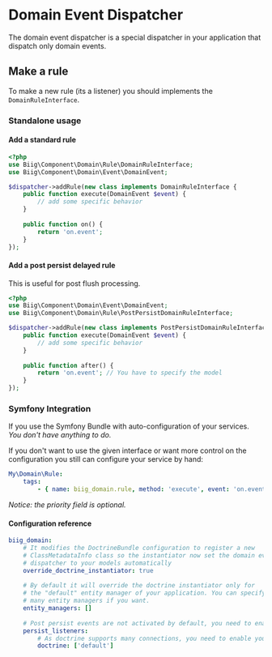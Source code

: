 Domain Event Dispatcher
=======================

The domain event dispatcher is a special dispatcher in your application that dispatch only
domain events.


Make a rule
-----------

To make a new rule (its a listener) you should implements the `DomainRuleInterface`.

### Standalone usage

#### Add a standard rule

```php
<?php
use Biig\Component\Domain\Rule\DomainRuleInterface;
use Biig\Component\Domain\Event\DomainEvent;

$dispatcher->addRule(new class implements DomainRuleInterface {
    public function execute(DomainEvent $event) {
        // add some specific behavior
    }
    
    public function on() {
        return 'on.event';
    }
});
```

#### Add a post persist delayed rule

This is useful for post flush processing.

```php
<?php
use Biig\Component\Domain\Event\DomainEvent;
use Biig\Component\Domain\Rule\PostPersistDomainRuleInterface;

$dispatcher->addRule(new class implements PostPersistDomainRuleInterface {
    public function execute(DomainEvent $event) {
        // add some specific behavior
    }
    
    public function after() {
        return 'on.event'; // You have to specify the model
    }
});
```

### Symfony Integration

If you use the Symfony Bundle with auto-configuration of your services.
*You don't have anything to do.*

If you don't want to use the given interface or want more control on the
configuration you still can configure your service by hand:

```yaml
My\Domain\Rule:
    tags:
        - { name: biig_domain.rule, method: 'execute', event: 'on.event', priority: 0 }
```

_Notice: the priority field is optional._


#### Configuration reference

```yaml
biig_domain:
    # It modifies the DoctrineBundle configuration to register a new
    # ClassMetadataInfo class so the instantiator now set the domain event
    # dispatcher to your models automatically
    override_doctrine_instantiator: true
    
    # By default it will override the doctrine instantiator only for
    # the "default" entity manager of your application. You can specify
    # many entity managers if you want.
    entity_managers: []
    
    # Post persist events are not activated by default, you need to enable the post persist listeners
    persist_listeners:
        # As doctrine supports many connections, you need to enable your connections one by one
        doctrine: ['default']
```

